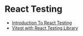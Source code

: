 # React Testing

- [Introduction To React Testing](https://www.theodinproject.com/lessons/node-path-react-new-introduction-to-react-testing)
- [Vitest with React Testing Library](https://www.robinwieruch.de/vitest-react-testing-library/)